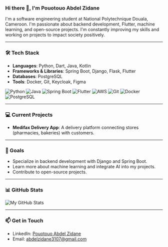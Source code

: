 ### Hi there 👋, I'm Pouotouo Abdel Zidane
I'm a software engineering student at National Polytechnique Douala, Cameroon. I'm passionate about backend development, Flutter, machine learning, and open-source projects. I'm constantly improving my skills and working on projects to impact society positively.

---

### 🛠 Tech Stack
- **Languages**: Python, Dart, Java, Kotlin
- **Frameworks & Libraries**: Spring Boot, Django, Flask, Flutter
- **Databases**: PostgreSQL
- **Tools**: Docker, Git, Keycloak, Figma

![Python](https://img.shields.io/badge/-Python-333?style=flat&logo=python)
![Java](https://img.shields.io/badge/-Java-333?style=flat&logo=java)
![Spring Boot](https://img.shields.io/badge/-Spring%20Boot-333?style=flat&logo=spring-boot)
![Flutter](https://img.shields.io/badge/-Flutter-333?style=flat&logo=flutter)
![AWS](https://img.shields.io/badge/-AWS-333?style=flat&logo=amazon-aws)
![Git](https://img.shields.io/badge/-Git-333?style=flat&logo=git)
![Docker](https://img.shields.io/badge/-Docker-333?style=flat&logo=docker)
![PostgreSQL](https://img.shields.io/badge/-PostgreSQL-333?style=flat&logo=postgresql)


---

### 💻 Current Projects
- **Medifax Delivery App**: A delivery platform connecting stores (pharmacies, bakeries) with customers.

---

### 🎯 Goals
- Specialize in backend development with Django and Spring Boot.
- Learn more about machine learning and integrate AI into my projects.
- Contribute to open-source projects.

---

### 📊 GitHub Stats

![My GitHub Stats](https://github-readme-stats.vercel.app/api?username=abdel3107&show_icons=true&theme=radical)

---

### 📫 Get in Touch
- LinkedIn: [Pouotouo Abdel Zidane](https://www.linkedin.com/in/pouotouo/)
- Email: [abdelzidane3107@gmail.com](mailto:abdelzidane3107@gmail.com)
